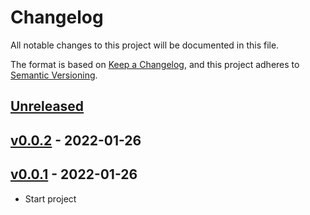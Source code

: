 # Changelog

All notable changes to this project will be documented in this file.

The format is based on [Keep a Changelog](https://keepachangelog.com/en/1.0.0/),
and this project adheres to [Semantic Versioning](https://semver.org/spec/v2.0.0.html).

## [Unreleased]

## [v0.0.2] - 2022-01-26

## [v0.0.1] - 2022-01-26

-   Start project

[Unreleased]: https://github.com/nicacioliveira/empreenday-gh-actions/compare/v0.0.2...HEAD

[v0.0.2]: https://github.com/nicacioliveira/empreenday-gh-actions/compare/v0.0.1...v0.0.2

[v0.0.1]: https://github.com/nicacioliveira/empreenday-gh-actions/compare/96f24917f4a49d3c1212d52c61a04e02b77df107...v0.0.1
